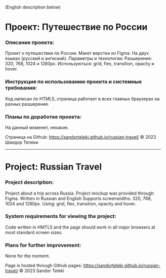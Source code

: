 (English description below)

# Проект: Путешествие по России

### Описание проекта:
Проект о путешествии по России. Макет верстки из Figma. На двух языках (русский и ангиский).
Параметры и технологии: Разшерение: 320, 768, 1024 и 1280px. Используються: grid, flex, transition, opacity и hover.

### Инструкция по использованию проекта и системные требования:
Код написан по HTML5, страница работает в всех главных браузерах на разных разшерение.

### Планы по доработке проекта:
На данный моменет, некакие.

Страница на Github: https://sandorteleki.github.io/russian-travel/
&copy; 2023 Шандор Телеки

---------------------------------------

# Project: Russian Travel

### Project description:
Project about a trip across Russia. Project mockup was provided through Figma. Written in Russian and English
Supports screenwidths: 320, 768, 1024 and 1280px. Using: grid, flex, transition, opacity and hover.

### System requirements for viewing the project:
Code written in HMTL5 and the page should work in all major browsers at most standard screen sizes.

### Plans for further improvement:
None for the moment.

Page is hosted through Github pages: https://sandorteleki.github.io/russian-travel/
&copy; 2023 Sandor Teleki
